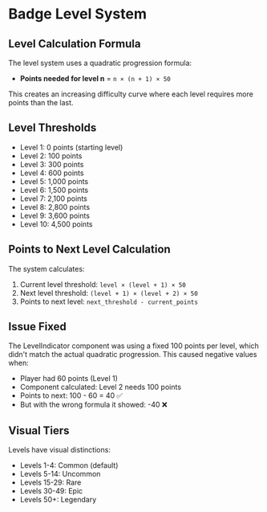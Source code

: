 # Badge Level System

## Level Calculation Formula
The level system uses a quadratic progression formula:
- **Points needed for level n** = `n × (n + 1) × 50`

This creates an increasing difficulty curve where each level requires more points than the last.

## Level Thresholds
- Level 1: 0 points (starting level)
- Level 2: 100 points
- Level 3: 300 points  
- Level 4: 600 points
- Level 5: 1,000 points
- Level 6: 1,500 points
- Level 7: 2,100 points
- Level 8: 2,800 points
- Level 9: 3,600 points
- Level 10: 4,500 points

## Points to Next Level Calculation
The system calculates:
1. Current level threshold: `level × (level + 1) × 50`
2. Next level threshold: `(level + 1) × (level + 2) × 50`
3. Points to next level: `next_threshold - current_points`

## Issue Fixed
The LevelIndicator component was using a fixed 100 points per level, which didn't match the actual quadratic progression. This caused negative values when:
- Player had 60 points (Level 1)
- Component calculated: Level 2 needs 100 points
- Points to next: 100 - 60 = 40 ✅
- But with the wrong formula it showed: -40 ❌

## Visual Tiers
Levels have visual distinctions:
- Levels 1-4: Common (default)
- Levels 5-14: Uncommon
- Levels 15-29: Rare
- Levels 30-49: Epic
- Levels 50+: Legendary